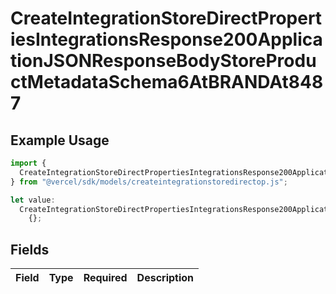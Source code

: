 # CreateIntegrationStoreDirectPropertiesIntegrationsResponse200ApplicationJSONResponseBodyStoreProductMetadataSchema6AtBRANDAt8487

## Example Usage

```typescript
import {
  CreateIntegrationStoreDirectPropertiesIntegrationsResponse200ApplicationJSONResponseBodyStoreProductMetadataSchema6AtBRANDAt8487,
} from "@vercel/sdk/models/createintegrationstoredirectop.js";

let value:
  CreateIntegrationStoreDirectPropertiesIntegrationsResponse200ApplicationJSONResponseBodyStoreProductMetadataSchema6AtBRANDAt8487 =
    {};
```

## Fields

| Field       | Type        | Required    | Description |
| ----------- | ----------- | ----------- | ----------- |